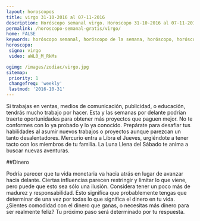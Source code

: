 ```yaml
---
layout: horoscopos
title: virgo 31-10-2016 al 07-11-2016 
description: Horóscopo semanal virgo. Horoscopo 31-10-2016 al 07-11-2016. Horoscopos univision gratis
permalink: /horoscopo-semanal-gratis/virgo/
home: FALSE
keywords: horóscopo semanal, horóscopo de la semana, horóscopo, horóscopo gratis,horóscopos, horóscopo esperanza gracia, horoscopos virgo la semana, horóscopos gratis, Tarot, Astrologia, Zodíaco, virgo, horoscopo gratis
horoscopo:
 signo: virgo
 video: aWL0_M_RkMs

ogimg: /images/zodiac/virgo.jpg
sitemap:
 priority: 1
 changefreq: 'weekly'
 lastmod: '2016-10-31'
---
```



Si trabajas en ventas, medios de comunicación, publicidad, o educación, tendrás mucho trabajo por hacer. Esta y las semanas por delante podrían traerte oportunidades para obtener más proyectos que paguen mejor. No te conformes con lo ya probado y lo ya conocido. Prepárate para desafiar tus habilidades al asumir nuevos trabajos o proyectos aunque parezcan un tanto desalentadores. Mercurio entra a Libra el Jueves, urgiéndote a tener tacto con los miembros de tu familia. La Luna Llena del Sábado te anima a buscar nuevas aventuras.

##Dinero

Podría parecer que tu vida monetaria va hacia atrás en lugar de avanzar hacia delante. Ciertas influencias parecen restringir y limitar lo que viene, pero puede que esto sea sólo una ilusión. Considera tener un poco más de madurez y responsabilidad.  Esto significa que probablemente tengas que determinar de una vez por todas lo que significa el dinero en tu vida. ¿Sientes comodidad con el dinero que ganas, o  necesitas más dinero para ser realmente feliz? Tu próximo paso será determinado por tu respuesta.